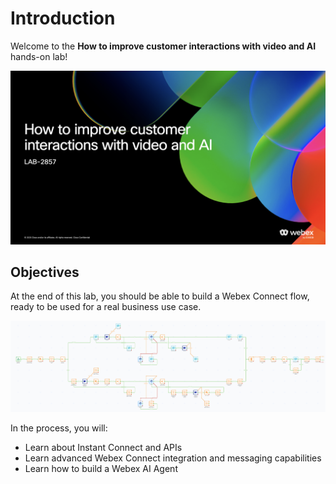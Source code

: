 # Introduction

Welcome to the **How to improve customer interactions with video and AI** hands-on lab!

<p align="center">
    <img src="images/intro.png" alt="Session Details" width="900">
</p>



## Objectives

At the end of this lab, you should be able to build a Webex Connect flow, ready to be used for a real business use case.

<p align="center">
    <img src="images/flow-final-2025.png" alt="Webex Connect flow" width="900">
</p>


In the process, you will:
- Learn about Instant Connect and APIs
- Learn advanced Webex Connect integration and messaging capabilities
- Learn how to build a Webex AI Agent
